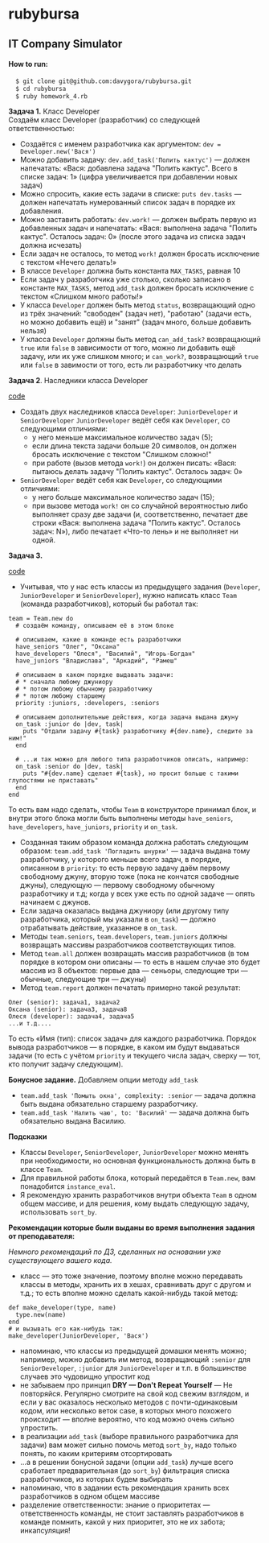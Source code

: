# rubybursa
## IT Company Simulator
#### How to run:
```sh
  $ git clone git@github.com:davygora/rubybursa.git
  $ cd rubybursa
  $ ruby homework_4.rb
```
**Задача 1.** Класс Developer<br/>
Создаём класс Developer (разработчик) со следующей ответственностью:<br/>
- Создаётся с именем разработчика как аргументом: `dev = Developer.new('Вася')`
- Можно добавить задачу: `dev.add_task('Полить кактус')` — должен напечатать: 
«Вася: добавлена задача "Полить кактус". Всего в списке задач: 1» (цифра увеличивается при добавлении новых задач)
- Можно спросить, какие есть задачи в списке: `puts dev.tasks` — должен напечатать нумерованный список задач в порядке их добавления.
- Можно заставить работать: `dev.work!` — должен выбрать первую из добавленных задач и напечатать:
«Вася: выполнена задача "Полить кактус". Осталось задач: 0» (после этого задача из списка задач должна исчезать)
- Если задач не осталось, то метод `work!` должен бросать исключение с текстом «Нечего делать!»
- В классе `Developer` должна быть константа `MAX_TASKS`, равная 10
- Если задач у разработчика уже столько, сколько записано в константе `MAX_TASKS`, метод `add_task` должен бросать
исключение с текстом «Слишком много работы!»
- У класса `Developer` должен быть метод `status`, возвращающий одно из трёх значений: "свободен" (задач нет), "работаю"
(задачи есть, но можно добавить ещё) и "занят" (задач много, больше добавить нельзя)
- У класса `Developer` должны быть метод `can_add_task?` возвращающий `true` или `false` в зависимости от того, можно ли
добавить ещё задачу, или их уже слишком много; и `can_work?`, возвращающий `true` или `false` в завимости от того, есть
ли разработчику что делать

**Задача 2**. Наследники класса Developer

[code](https://github.com/davygora/rubybursa/blob/master/homework_3.rb)
- Создать двух наследников класса `Developer`: `JuniorDeveloper` и `SeniorDeveloper`
`JuniorDeveloper` ведёт себя как `Developer`, со следующими отличиями:
  - у него меньше максимальное количество задач (5);
  - если длина текста задачи больше 20 символов, он должен бросать исключение с текстом "Слишком сложно!"
  - при работе (вызов метода `work!`) он должен писать: «Вася: пытаюсь делать задачу "Полить кактус". Осталось задач: 0»
- `SeniorDeveloper` ведёт себя как `Developer`, со следующими отличиями:
  - у него больше максимальное количество задач (15);
  - при вызове метода `work!` он со случайной вероятностью либо выполняет сразу две задачи (и, соответственно, печатает
  две строки «Вася: выполнена задача "Полить кактус". Осталось задач: N»), либо печатает 
  «Что-то лень» и не выполняет ни одной.
  
  
**Задача 3.** 

[code](https://github.com/davygora/rubybursa/blob/master/homework_4.rb)
- Учитывая, что у нас есть классы из предыдущего задания (`Developer`, `JuniorDeveloper` и `SeniorDeveloper`),
нужно написать класс `Team` (команда разработчиков), который бы работал так:
```
team = Team.new do
  # создаём команду, описываем её в этом блоке

  # описываем, какие в команде есть разработчики
  have_seniors "Олег", "Оксана"
  have_developers "Олеся", "Василий", "Игорь-Богдан"
  have_juniors "Владислава", "Аркадий", "Рамеш"

  # описываем в каком порядке выдавать задачи:
  # * сначала любому джуниору
  # * потом любому обычному разработчику
  # * потом любому старшему
  priority :juniors, :developers, :seniors

  # описываем дополнительные действия, когда задача выдана джуну
  on_task :junior do |dev, task|
    puts "Отдали задачу #{task} разработчику #{dev.name}, следите за ним!"
  end

  # ...и так можно для любого типа разработчиков описать, например:
  on_task :senior do |dev, task|
    puts "#{dev.name} сделает #{task}, но просит больше с такими глупостями не приставать"
  end
end
```
То есть вам надо сделать, чтобы `Team` в конструкторе принимал блок, и внутри этого блока могли быть выполнены методы
`have_seniors`, `have_developers`, `have_juniors`, `priority` и `on_task`.

- Созданная таким образом команда должна работать следующим образом:
`team.add_task 'Погладить шнурки'` — задача выдана тому разработчику, у которого меньше всего задач, в порядке, 
описанном в `priority`: то есть первую задачу даём первому свободному джуну, вторую тоже (пока не кончатся 
свободные джуны), следующую — первому свободному обычному разработчику и т.д; когда у всех уже есть по одной задаче — опять
начинаем с джунов.
- Если задача оказалась выдана джуниору (или другому типу разработчика, который мы указали в `on_task`) — должно 
отрабатывать действие, указанное в `on_task`.
- Методы `team.seniors`, `team.developers`, `team.juniors` должны возвращать массивы разработчиков соответствующих типов.
- Метод `team.all` должен возвращать массив разработчиков (в том порядке в котором они описаны — то есть в нашем случае 
это будет массив из 8 объектов: первые два — сеньоры, следующие три — обычные, следующие три — джуны)
- Метод `team.report` должен печатать примерно такой результат:
```
Олег (senior): задача1, задача2
Оксана (senior): задача3, задача8
Олеся (developer): задача4, задача5
...и т.д....
```
То есть «Имя (тип): список задач» для каждого разработчика. Порядок вывода разработчиков — в порядке, в каком им будут
выдаваться задачи (то есть с учётом `priority` и текущего числа задач, сверху — тот, кто получит задачу следующим).

**Бонусное задание.** Добавляем опции методу `add_task`
- `team.add_task 'Помыть окна', complexity: :senior` — задача должна быть выдана обязательно старшему разработчику.
- `team.add_task 'Налить чаю', to: 'Василий'` — задача должна быть обязательно выдана Василию.

**Подсказки**
- Классы `Developer`, `SeniorDeveloper`, `JuniorDeveloper` можно менять при необходимости, но основная функциональность
должна быть в классе `Team`.
- Для правильной работы блока, который передаётся в `Team.new`, вам понадобится `instance_eval`.
- Я рекомендую хранить разработчиков внутри объекта `Team` в одном общем массиве, и для решения, кому выдать следующую
задачу, использовать `sort_by`.

**Рекомендации которые были выданы во время выполнения задания от преподавателя:**

*Немного рекомендаций по ДЗ, сделанных на основании уже существующего вашего кода.*
 
- класс — это тоже значение, поэтому вполне можно передавать классы в методы, хранить их в хешах, сравнивать друг с другом
и т.д.; то есть вполне можно сделать какой-нибудь такой метод:
```
def make_developer(type, name)
  type.new(name)
end
# и вызывать его как-нибудь так:
make_developer(JuniorDeveloper, 'Вася')
```
- напоминаю, что классы из предыдущей домашки менять можно; например, можно добавить им метод, возвращающий `:senior` для
`SeniorDeveloper`, `:junior` для `JuniorDeveloper` и т.п. в большинстве случаев это чудовищно упростит код
- не забываем про принцип **DRY — Don't Repeat Yourself** — Не повторяйся. Регулярно смотрите на свой код свежим взглядом,
и если у вас оказалось несколько методов с почти-одинаковым кодом, или несколько веток case, в которых много похожего
происходит — вполне вероятно, что код можно очень сильно упростить.
- в реализации `add_task` (выборе правильного разработчика для задачи) вам может сильно помочь метод `sort_by`, надо только
понять, по каким критериям отсортировать
- ...а в решении бонусной задачи (опции `add_task`) лучше всего сработает предварительная (до `sort_by`) фильтрация списка
разработчиков, из которых будем выбирать
- напоминаю, что в задании есть рекомендация хранить всех разработчиков в одном общем массиве
- разделение ответственности: знание о приоритетах — ответственность команды, не стоит заставлять разработчиков в команде
помнить, какой у них приоритет, это не их забота; инкапсуляция!

